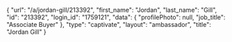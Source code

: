 {
    "url": "\/a\/jordan-gill\/213392",
    "first_name": "Jordan",
    "last_name": "Gill",
    "id": "213392",
    "login_id": "1759121",
    "data": {
        "profilePhoto": null,
        "job_title": "Associate Buyer"
    },
    "type": "captivate",
    "layout": "ambassador",
    "title": "Jordan Gill"
}